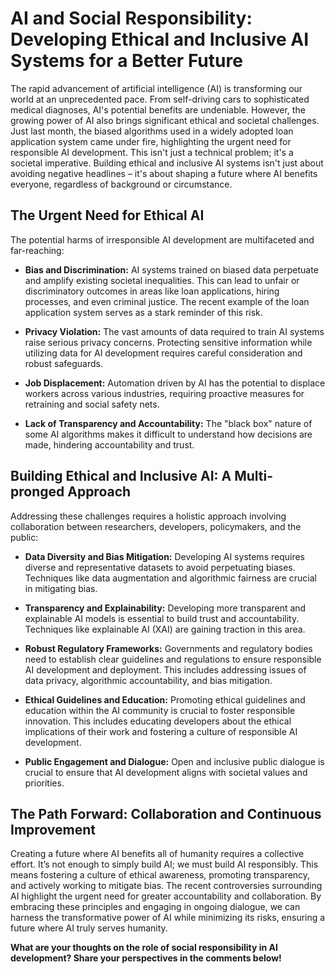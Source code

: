 # AI and Social Responsibility: Developing Ethical and Inclusive AI Systems for a Better Future

The rapid advancement of artificial intelligence (AI) is transforming our world at an unprecedented pace. From self-driving cars to sophisticated medical diagnoses, AI's potential benefits are undeniable. However, the growing power of AI also brings significant ethical and societal challenges.  Just last month, the biased algorithms used in a widely adopted loan application system came under fire, highlighting the urgent need for responsible AI development.  This isn't just a technical problem; it's a societal imperative.  Building ethical and inclusive AI systems isn't just about avoiding negative headlines – it's about shaping a future where AI benefits everyone, regardless of background or circumstance.

## The Urgent Need for Ethical AI

The potential harms of irresponsible AI development are multifaceted and far-reaching:

* **Bias and Discrimination:** AI systems trained on biased data perpetuate and amplify existing societal inequalities. This can lead to unfair or discriminatory outcomes in areas like loan applications, hiring processes, and even criminal justice.  The recent example of the loan application system serves as a stark reminder of this risk.

* **Privacy Violation:**  The vast amounts of data required to train AI systems raise serious privacy concerns.  Protecting sensitive information while utilizing data for AI development requires careful consideration and robust safeguards.

* **Job Displacement:** Automation driven by AI has the potential to displace workers across various industries, requiring proactive measures for retraining and social safety nets.

* **Lack of Transparency and Accountability:** The "black box" nature of some AI algorithms makes it difficult to understand how decisions are made, hindering accountability and trust.


##  Building Ethical and Inclusive AI: A Multi-pronged Approach

Addressing these challenges requires a holistic approach involving collaboration between researchers, developers, policymakers, and the public:

* **Data Diversity and Bias Mitigation:**  Developing AI systems requires diverse and representative datasets to avoid perpetuating biases.  Techniques like data augmentation and algorithmic fairness are crucial in mitigating bias.

* **Transparency and Explainability:**  Developing more transparent and explainable AI models is essential to build trust and accountability.  Techniques like explainable AI (XAI) are gaining traction in this area.

* **Robust Regulatory Frameworks:**  Governments and regulatory bodies need to establish clear guidelines and regulations to ensure responsible AI development and deployment. This includes addressing issues of data privacy, algorithmic accountability, and bias mitigation.

* **Ethical Guidelines and Education:**  Promoting ethical guidelines and education within the AI community is crucial to foster responsible innovation.  This includes educating developers about the ethical implications of their work and fostering a culture of responsible AI development.

* **Public Engagement and Dialogue:**  Open and inclusive public dialogue is crucial to ensure that AI development aligns with societal values and priorities.


##  The Path Forward: Collaboration and Continuous Improvement

Creating a future where AI benefits all of humanity requires a collective effort.  It’s not enough to simply build AI; we must build AI responsibly. This means fostering a culture of ethical awareness, promoting transparency, and actively working to mitigate bias.  The recent controversies surrounding AI highlight the urgent need for greater accountability and collaboration. By embracing these principles and engaging in ongoing dialogue, we can harness the transformative power of AI while minimizing its risks, ensuring a future where AI truly serves humanity.


**What are your thoughts on the role of social responsibility in AI development?  Share your perspectives in the comments below!**
